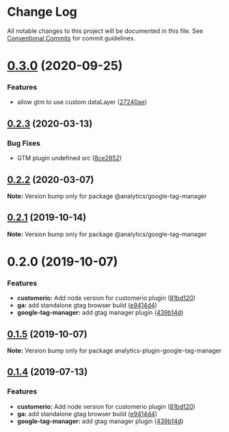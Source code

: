 # Change Log

All notable changes to this project will be documented in this file.
See [Conventional Commits](https://conventionalcommits.org) for commit guidelines.

# [0.3.0](https://github.com/DavidWells/analytics/compare/@analytics/google-tag-manager@0.2.3...@analytics/google-tag-manager@0.3.0) (2020-09-25)


### Features

* allow gtm to use custom dataLayer ([27240ae](https://github.com/DavidWells/analytics/commit/27240ae))





## [0.2.3](https://github.com/DavidWells/analytics/compare/@analytics/google-tag-manager@0.2.2...@analytics/google-tag-manager@0.2.3) (2020-03-13)


### Bug Fixes

* GTM plugin undefined src ([8ce2852](https://github.com/DavidWells/analytics/commit/8ce2852))





## [0.2.2](https://github.com/DavidWells/analytics/compare/@analytics/google-tag-manager@0.2.1...@analytics/google-tag-manager@0.2.2) (2020-03-07)

**Note:** Version bump only for package @analytics/google-tag-manager





## [0.2.1](https://github.com/DavidWells/analytics/compare/@analytics/google-tag-manager@0.2.0...@analytics/google-tag-manager@0.2.1) (2019-10-14)

**Note:** Version bump only for package @analytics/google-tag-manager





# 0.2.0 (2019-10-07)


### Features

* **customerio:** Add node version for customerio plugin ([81bd120](https://github.com/DavidWells/analytics/commit/81bd120))
* **ga:** add standalone gtag browser build ([e9414d4](https://github.com/DavidWells/analytics/commit/e9414d4))
* **google-tag-manager:** add gtag manager plugin ([439b14d](https://github.com/DavidWells/analytics/commit/439b14d))





## [0.1.5](https://github.com/DavidWells/analytics/compare/analytics-plugin-google-tag-manager@0.1.4...analytics-plugin-google-tag-manager@0.1.5) (2019-10-07)

**Note:** Version bump only for package analytics-plugin-google-tag-manager





## [0.1.4](https://github.com/DavidWells/analytics/compare/analytics-plugin-google-tag-manager@0.1.4...analytics-plugin-google-tag-manager@0.1.4) (2019-07-13)


### Features

* **customerio:** Add node version for customerio plugin ([81bd120](https://github.com/DavidWells/analytics/commit/81bd120))
* **ga:** add standalone gtag browser build ([e9414d4](https://github.com/DavidWells/analytics/commit/e9414d4))
* **google-tag-manager:** add gtag manager plugin ([439b14d](https://github.com/DavidWells/analytics/commit/439b14d))
